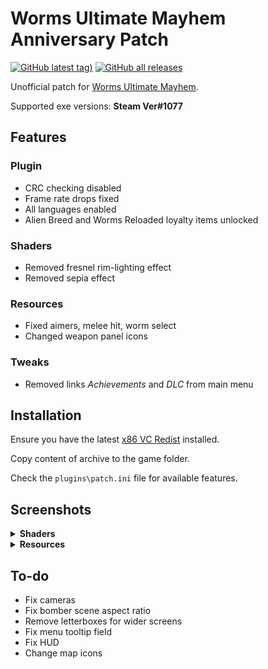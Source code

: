 # Worms Ultimate Mayhem Anniversary Patch

[![GitHub latest tag)](https://img.shields.io/github/v/tag/heatray/WUMPatch?label=latest)](https://github.com/heatray/WUMPatch/releases/latest) [![GitHub all releases](https://img.shields.io/github/downloads/heatray/WUMPatch/total)](https://github.com/heatray/WUMPatch/releases)

Unofficial patch for [Worms Ultimate Mayhem](https://store.steampowered.com/app/70600).

Supported exe versions: **Steam Ver#1077**

## Features

### Plugin

* CRC checking disabled
* Frame rate drops fixed
* All languages enabled
* Alien Breed and Worms Reloaded loyalty items unlocked

### Shaders

* Removed fresnel rim-lighting effect
* Removed sepia effect

### Resources

* Fixed aimers, melee hit, worm select
* Changed weapon panel icons

### Tweaks

* Removed links *Achievements* and *DLC* from main menu

## Installation

Ensure you have the latest [x86 VC Redist](https://aka.ms/vs/17/release/vc_redist.x86.exe) installed.

Copy content of archive to the game folder.

Check the `plugins\patch.ini` file for available features.

## Screenshots

<details>
<summary><b>Shaders</b></summary>

![shaders](https://user-images.githubusercontent.com/5289615/155403937-d1fee306-d9aa-4d49-8d5a-2ce31d4c6895.png)

</details>

<details>
<summary><b>Resources</b></summary>

![wp](https://user-images.githubusercontent.com/5289615/155402089-772f503b-9329-4a11-8fe0-112883c59007.png)
![parabolic](https://user-images.githubusercontent.com/5289615/155400743-d9d356c4-9a19-4bbd-a728-db6f0bcb505f.png)
![homing](https://user-images.githubusercontent.com/5289615/155402753-7c87e445-8695-4e3e-b8ef-117dffd7fcfc.png)
![fps](https://user-images.githubusercontent.com/5289615/155402840-40e6f61e-00a9-4f44-a385-1ca2bb8a02d0.png)
![airstrike](https://user-images.githubusercontent.com/5289615/155402938-26872586-9939-4942-970c-47c2395ebbab.png)
![rope](https://user-images.githubusercontent.com/5289615/155403071-d83ffa7e-383c-4433-8ee2-a8efbb1dbb72.png)
![binoculars](https://user-images.githubusercontent.com/5289615/155402867-f5fdf5b9-5557-4141-a34f-51e900216de6.png)
![meleehit](https://user-images.githubusercontent.com/5289615/155402990-b79d6412-0188-4941-90fc-fa772dd5fc77.png)
![select](https://user-images.githubusercontent.com/5289615/155403116-f0890fcc-ea86-4921-b8c0-01894b26a3ed.png)

</details>

## To-do

* Fix cameras
* Fix bomber scene aspect ratio
* Remove letterboxes for wider screens
* Fix menu tooltip field
* Fix HUD
* Change map icons
